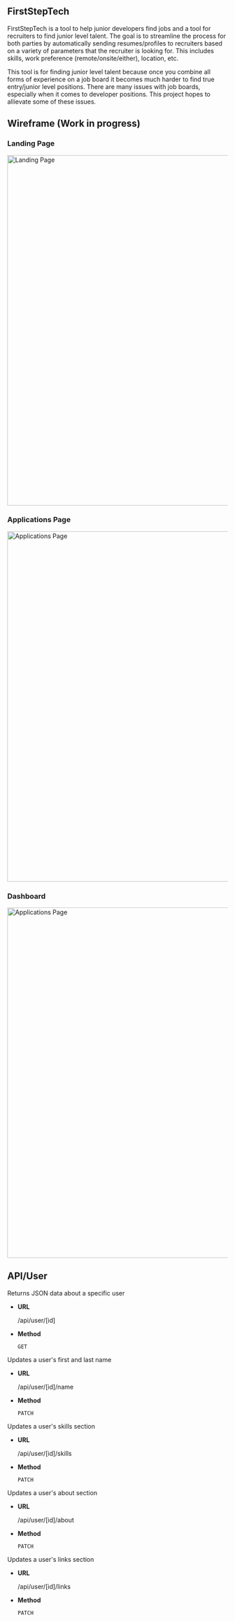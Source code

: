 ## FirstStepTech

FirstStepTech is a tool to help junior developers find jobs and a tool for recruiters to find junior level talent.
The goal is to streamline the process for both parties by automatically sending resumes/profiles to recruiters based on
a variety of parameters that the recruiter is looking for. This includes skills, work preference (remote/onsite/either),
location, etc.

This tool is for finding junior level talent because once you combine all forms of experience on a job board it becomes much harder to find true entry/junior level positions. There are many issues with job boards, especially when it comes to developer positions. This project hopes to allievate some of these issues.

## Wireframe (Work in progress)

### Landing Page

<img src="https://i.imgur.com/Xtug8zx.png" alt="Landing Page" width="800"/>

### Applications Page

<img src="https://i.imgur.com/RY8JCuP.png" alt="Applications Page" width="800"/>

### Dashboard

<img src="https://i.imgur.com/E6mAObW.png" alt="Applications Page" width="800"/>

## API/User

Returns JSON data about a specific user
<br>

- **URL**

  /api/user/[id]

* **Method**

  `GET`

Updates a user's first and last name
<br>

- **URL**

  /api/user/[id]/name

* **Method**

  `PATCH`

Updates a user's skills section
<br>

- **URL**

  /api/user/[id]/skills

* **Method**

  `PATCH`

Updates a user's about section
<br>

- **URL**

  /api/user/[id]/about

* **Method**

  `PATCH`

Updates a user's links section
<br>

- **URL**

  /api/user/[id]/links

* **Method**

  `PATCH`
